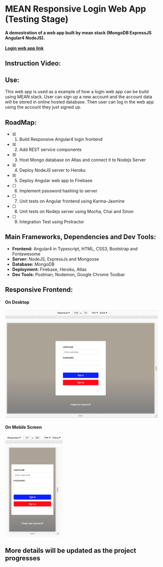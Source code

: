 # MEAN Responsive Login Web App (Testing Stage)

**A demostration of a web app built by mean stack (MongoDB ExpressJS Angular4 NodeJS).**
<br/><br/>**[Login web app link](https://jay-shi-mean-login.firebaseapp.com "login web app")** 

## Instruction Video:

## Use:
This web app is used as a example of how a login web app can be build using MEAN stack. User can sign up a new account and the account data will be stored in online hosted database. Then user can log in the web app using the account they just signed up.

## RoadMap:
  - [x] 1. Build Responsive Angular4 login frontend
  - [x] 2. Add REST service components
  - [x] 3. Host Mongo database on Atlas and connect it to Nodejs Server
  - [x] 4. Deploy NodeJS server to Heroku
  - [x] 5. Deploy Angular web app to Firebase
  - [ ] 6. Implement password hashing to server
  - [ ] 7. Unit tests on Angular frontend using Karma-Jasmine
  - [ ] 8. Unit tests on Nodejs server using Mocha, Chai and Sinon
  - [ ] 9. Integration Test using Protractor

## Main Frameworks, Dependencies and Dev Tools:
* **Frontend:** Angular4 in Typescript, HTML, CSS3, Bootstrap and Fontawesome
* **Server:** NodeJS, ExpressJs and Mongoose
* **Database:** MongoDB
* **Deployment:** Firebase, Heroku, Atlas
* **Dev Tools:** Postman, Nodemon, Google Chrome Toolbar

## Responsive Frontend:
#### On Desktop
<img src="./imgs/rwd-desktop.png" width="633" height="354" />

#### On Mobile Screen
<img src="./imgs/rwd-mobile.png" width="190" height="335" />


## More details will be updated as the project progresses